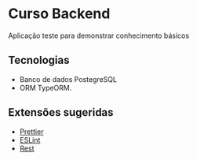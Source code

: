 # Curso Backend

Aplicação teste para demonstrar conhecimento básicos

## Tecnologias

- Banco de dados PostegreSQL
- ORM TypeORM.

## Extensões sugeridas

- [Prettier](https://marketplace.visualstudio.com/items?itemName=esbenp.prettier-vscode)
- [ESLint](https://marketplace.visualstudio.com/items?itemName=dbaeumer.vscode-eslint)
- [Rest](https://marketplace.visualstudio.com/items?itemName=humao.rest-client)
